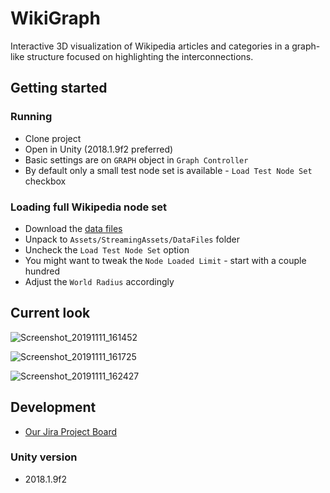 # WikiGraph
Interactive 3D visualization of Wikipedia articles and categories in a graph-like structure focused on highlighting the interconnections.

## Getting started

### Running
- Clone project
- Open in Unity (2018.1.9f2 preferred)
- Basic settings are on ``GRAPH`` object in ``Graph Controller``
- By default only a small test node set is available - ``Load Test Node Set`` checkbox

### Loading full Wikipedia node set
- Download the [data files](https://drive.google.com/open?id=107n-Bm3Enm-WQO8gVqk42P70a9bcMWTR)
- Unpack to ``Assets/StreamingAssets/DataFiles`` folder
- Uncheck the ``Load Test Node Set`` option
- You might want to tweak the ``Node Loaded Limit`` - start with a couple hundred
- Adjust the ``World Radius`` accordingly

## Current look

![Screenshot_20191111_161452](https://user-images.githubusercontent.com/8643919/68598850-d6e71100-049f-11ea-8868-ad54bff2238c.png)

![Screenshot_20191111_161725](https://user-images.githubusercontent.com/8643919/68598852-d77fa780-049f-11ea-85a5-0154d9fc9119.png)

![Screenshot_20191111_162427](https://user-images.githubusercontent.com/8643919/68598853-d77fa780-049f-11ea-9ff4-b3a490e1ba41.png)

## Development
- [Our Jira Project Board](https://wikigraph.atlassian.net)

### Unity version
- 2018.1.9f2
